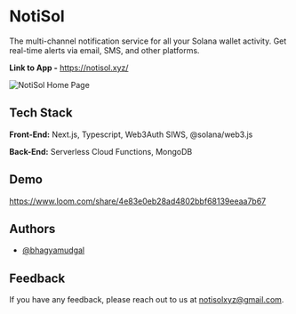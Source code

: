 # NotiSol

The multi-channel notification service for all your Solana wallet activity. Get real-time alerts via email, SMS, and other platforms.

**Link to App -** https://notisol.xyz/

![NotiSol Home Page](https://i.imgur.com/k8tWmmQ.png)

## Tech Stack

**Front-End:** Next.js, Typescript, Web3Auth SIWS, @solana/web3.js

**Back-End:** Serverless Cloud Functions, MongoDB

## Demo

https://www.loom.com/share/4e83e0eb28ad4802bbf68139eeaa7b67

## Authors

-   [@bhagyamudgal](https://www.github.com/bhagyamudgal)

## Feedback

If you have any feedback, please reach out to us at notisolxyz@gmail.com.
